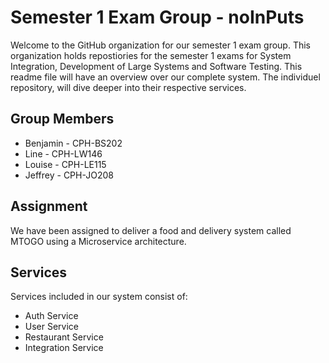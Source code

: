 # Semester 1 Exam Group - noInPuts  

Welcome to the GitHub organization for our semester 1 exam group. This organization holds repostiories for the semester 1 exams for System Integration, Development of Large Systems and Software Testing. This readme file will have an overview over our complete system. The individuel repository, will dive deeper into their respective services.

## Group Members
- Benjamin - CPH-BS202  
- Line - CPH-LW146 
- Louise - CPH-LE115
- Jeffrey - CPH-JO208

## Assignment
We have been assigned to deliver a food and delivery system called MTOGO using a Microservice architecture.

## Services
Services included in our system consist of:
- Auth Service
- User Service
- Restaurant Service
- Integration Service
